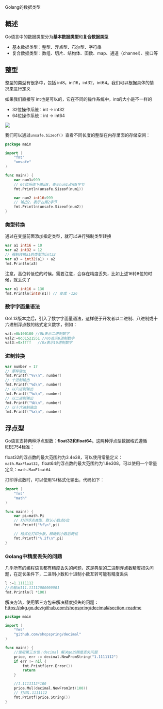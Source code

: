 Golang的数据类型





## 概述

Go语言中的数据类型分为**基本数据类型**和**复合数据类型**

* 基本数据类型：整型、浮点型、布尔型、字符串
* 复合数据类型：数组、切片、结构体、函数、map、通道（channel）、接口等



## 整型

整型的类型有很多中，包括 int8，int16，int32，int64。我们可以根据具体的情况来进行定义

如果我们直接写 int也是可以的，它在不同的操作系统中，int的大小是不一样的

- 32位操作系统：int -> int32
- 64位操作系统：int -> int64

![](https://img2022.cnblogs.com/blog/1725357/202207/1725357-20220702204142527-1486114269.png)

我们可以通过`unsafe.Sizeof() `查看不同长度的整型在内存里面的存储空间：

```go
package main

import (
	"fmt"
	"unsafe"
)

func main() {
	var num1=999
	// 64位系统下输出8，表示num1占用8字节
	fmt.Println(unsafe.Sizeof(num1))

	var num2 int16=999
	// 输出2，表示占用2字节
	fmt.Println(unsafe.Sizeof(num2))
}
```



###  类型转换

通过在变量前面添加指定类型，就可以进行强制类型转换

```go
var a1 int16 = 10
var a2 int32 = 12
// 强制转换a1的类型为int32
var a3 = int32(a1) + a2
fmt.Println(a3)
```

注意，高位转低位的时候，需要注意，会存在精度丢失，比如上述16转8位的时候，就丢失了

```go
var n1 int16 = 130
fmt.Println(int8(n1)) // 变成 -126
```



###  数字字面量语法

Go1.13版本之后，引入了数字字面量语法，这样便于开发者以二进制、八进制或十六进制浮点数的格式定义数字，例如：

```go
val:=0b100100 //0b表示二进制数字
val2:=0o31521551 //0o表示8进制数字
val3:=0xffff   //0x表示16进制数字
```



###  进制转换

```go
var number = 17
// 原样输出
fmt.Printf("%v\n", number)
// 十进制输出
fmt.Printf("%d\n", number)
// 以八进制输出
fmt.Printf("%o\n", number)
// 以二进制输出
fmt.Printf("%b\n", number)
// 以十六进制输出
fmt.Printf("%x\n", number)
```





## 浮点型

Go语言支持两种浮点型数：**float32和float64**。这两种浮点型数据格式遵循IEEE754标准：

float32的浮点数的最大范围约为3.4e38，可以使用常量定义：`math.MaxFloat32`。float64的浮点数的最大范围约为1.8e308，可以使用一个常量定义：`math.MaxFloat64`

打印浮点数时，可以使用%f格式化输出，代码如下：

```go
import (
	"fmt"
	"math"
)

func main() {
	var pi=math.Pi
	// 打印浮点类型，默认小数点6位
	fmt.Printf("%f\n",pi)

	// 格式化打印小数，精确到小数后两位
	fmt.Printf("%.2f\n",pi)
}
```

###  Golang中精度丢失的问题

几乎所有的编程语言都有精度丢失的问题，这是典型的二进制浮点数精度损失问题，在定长条件下，二进制小数和十进制小数互转可能有精度丢失

```go
l :=1.1111112
//会输出111.11112000000001
fmt.Println(l *100)
```

解决方法，使用第三方包来解决精度损失的问题：https://pkg.go.dev/github.com/shopspring/decimal#section-readme

```go
package main

import (
	"fmt"
	"github.com/shopspring/decimal"
)

func main() {
	//使用第三方包：decimal 解决go的精度丢失问题
	price, err := decimal.NewFromString("1.1111112")
	if err != nil {
		fmt.Printf(err.Error())
		return
	}

	//1.1111112*100
	price.Mul(decimal.NewFromInt(100))
	// 打印1.1111112
	fmt.Printf(price.String())
}
```

